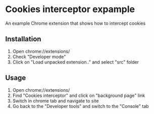 # Cookies interceptor expample

An example Chrome extension that shows how to intercept cookies

## Installation

1. Open chrome://extensions/
2. Check "Developer mode"
3. Click on "Load unpacked extension.." and select "src" folder

## Usage
1. Open chrome://extensions/
2. Find "Cookies interceptor" and click on "background page" link
3. Switch in chrome tab and navigate to site
4. Go back to the "Developer tools" and switch to the "Console" tab
